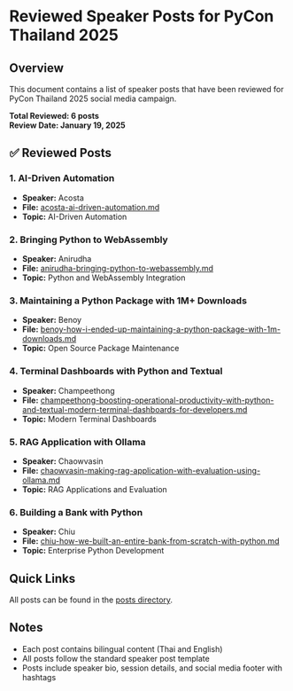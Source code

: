 # Reviewed Speaker Posts for PyCon Thailand 2025

## Overview
This document contains a list of speaker posts that have been reviewed for PyCon Thailand 2025 social media campaign.

**Total Reviewed: 6 posts**  
**Review Date: January 19, 2025**

## ✅ Reviewed Posts

### 1. AI-Driven Automation
- **Speaker:** Acosta
- **File:** [acosta-ai-driven-automation.md](https://github.com/NuttakitDW/yolo-agent/blob/project/pyconth-2025/posts/acosta-ai-driven-automation.md)
- **Topic:** AI-Driven Automation

### 2. Bringing Python to WebAssembly
- **Speaker:** Anirudha
- **File:** [anirudha-bringing-python-to-webassembly.md](https://github.com/NuttakitDW/yolo-agent/blob/project/pyconth-2025/posts/anirudha-bringing-python-to-webassembly.md)
- **Topic:** Python and WebAssembly Integration

### 3. Maintaining a Python Package with 1M+ Downloads
- **Speaker:** Benoy
- **File:** [benoy-how-i-ended-up-maintaining-a-python-package-with-1m-downloads.md](https://github.com/NuttakitDW/yolo-agent/blob/project/pyconth-2025/posts/benoy-how-i-ended-up-maintaining-a-python-package-with-1m-downloads.md)
- **Topic:** Open Source Package Maintenance

### 4. Terminal Dashboards with Python and Textual
- **Speaker:** Champeethong
- **File:** [champeethong-boosting-operational-productivity-with-python-and-textual-modern-terminal-dashboards-for-developers.md](https://github.com/NuttakitDW/yolo-agent/blob/project/pyconth-2025/posts/champeethong-boosting-operational-productivity-with-python-and-textual-modern-terminal-dashboards-for-developers.md)
- **Topic:** Modern Terminal Dashboards

### 5. RAG Application with Ollama
- **Speaker:** Chaowvasin
- **File:** [chaowvasin-making-rag-application-with-evaluation-using-ollama.md](https://github.com/NuttakitDW/yolo-agent/blob/project/pyconth-2025/posts/chaowvasin-making-rag-application-with-evaluation-using-ollama.md)
- **Topic:** RAG Applications and Evaluation

### 6. Building a Bank with Python
- **Speaker:** Chiu
- **File:** [chiu-how-we-built-an-entire-bank-from-scratch-with-python.md](https://github.com/NuttakitDW/yolo-agent/blob/project/pyconth-2025/posts/chiu-how-we-built-an-entire-bank-from-scratch-with-python.md)
- **Topic:** Enterprise Python Development

## Quick Links
All posts can be found in the [posts directory](https://github.com/NuttakitDW/yolo-agent/tree/project/pyconth-2025/posts).

## Notes
- Each post contains bilingual content (Thai and English)
- All posts follow the standard speaker post template
- Posts include speaker bio, session details, and social media footer with hashtags